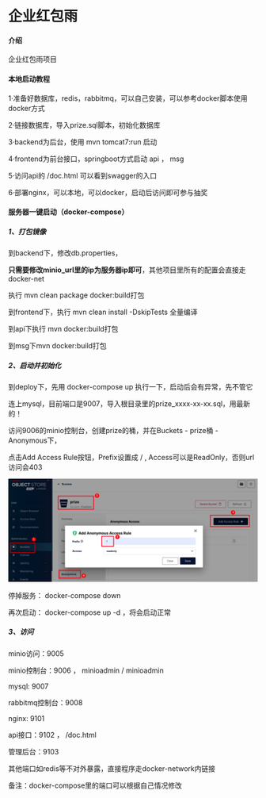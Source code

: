 # 企业红包雨

#### 介绍
企业红包雨项目


#### 本地启动教程

1·准备好数据库，redis，rabbitmq，可以自己安装，可以参考docker脚本使用docker方式

2·链接数据库，导入prize.sql脚本，初始化数据库

3·backend为后台，使用 mvn tomcat7:run 启动

4·frontend为前台接口，springboot方式启动 api ， msg

5·访问api的 /doc.html 可以看到swagger的入口

6·部署nginx，可以本地，可以docker，启动后访问即可参与抽奖



#### 服务器一键启动（docker-compose）

##### 1、打包镜像

到backend下，修改db.properties，

**只需要修改minio_url里的ip为服务器ip即可**，其他项目里所有的配置会直接走docker-net

执行 mvn clean package docker:build打包



到frontend下，执行 mvn clean install -DskipTests 全量编译

到api下执行 mvn docker:build打包

到msg下mvn docker:build打包



##### 2、启动并初始化

到deploy下，先用 docker-compose up 执行一下，启动后会有异常，先不管它



连上mysql，目前端口是9007，导入根目录里的prize_xxxx-xx-xx.sql，用最新的！

访问9006的minio控制台，创建prize的桶，并在Buckets - prize桶 - Anonymous下，

点击Add Access Rule按钮，Prefix设置成  /  ,  Access可以是ReadOnly，否则url访问会403

![image-20231205下午32314888](pic//image-20231205%E4%B8%8B%E5%8D%8832314888.png)



停掉服务： docker-compose down

再次启动： docker-compose up -d ，将会启动正常



##### 3、访问

minio访问：9005

minio控制台：9006  ， minioadmin /  minioadmin

mysql: 9007

rabbitmq控制台：9008



nginx: 9101

api接口：9102 ， /doc.html

管理后台：9103



其他端口如redis等不对外暴露，直接程序走docker-network内链接



备注：docker-compose里的端口可以根据自己情况修改
